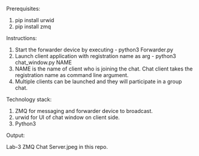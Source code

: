 Prerequisites:

1. pip install urwid
2. pip install zmq

Instructions:

1. Start the forwarder device by executing - python3 Forwarder.py
2. Launch client application with registration name as arg - python3 chat_window.py NAME
3. NAME is the name of client who is joining the chat. Chat client takes the registration name as command line argument.
4. Multiple clients can be launched and they will participate in a group chat.

Technology stack:

1. ZMQ for messaging and forwarder device to broadcast.
2. urwid for UI of chat window on client side.
3. Python3

Output:

Lab-3 ZMQ Chat Server.jpeg in this repo.

